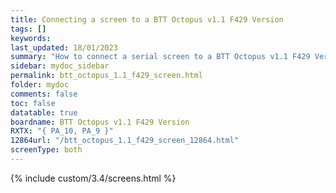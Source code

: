 ```yaml
---
title: Connecting a screen to a BTT Octopus v1.1 F429 Version
tags: []
keywords: 
last_updated: 18/01/2023
summary: "How to connect a serial screen to a BTT Octopus v1.1 F429 Version"
sidebar: mydoc_sidebar
permalink: btt_octopus_1.1_f429_screen.html
folder: mydoc
comments: false
toc: false
datatable: true
boardname: BTT Octopus v1.1 F429 Version
RXTX: "{ PA_10, PA_9 }"
12864url: "/btt_octopus_1.1_f429_screen_12864.html"
screenType: both
---
```


{% include custom/3.4/screens.html %}
